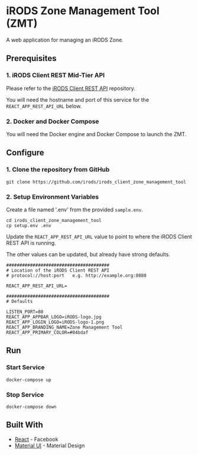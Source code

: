 # iRODS Zone Management Tool (ZMT)

A web application for managing an iRODS Zone.

## Prerequisites

### 1. iRODS Client REST Mid-Tier API

Please refer to the [iRODS Client REST API](https://github.com/irods/irods_client_rest_cpp) repository.

You will need the hostname and port of this service for the `REACT_APP_REST_API_URL` below.

### 2. Docker and Docker Compose

You will need the Docker engine and Docker Compose to launch the ZMT.

## Configure

### 1. Clone the repository from GitHub

```
git clone https://github.com/irods/irods_client_zone_management_tool
```

### 2. Setup Environment Variables

Create a file named '.env' from the provided `sample.env`.

```
cd irods_client_zone_management_tool
cp setup.env .env
```

Update the `REACT_APP_REST_API_URL` value to point to where the iRODS Client REST API is running.

The other values can be updated, but already have strong defaults.

```
#######################################
# Location of the iRODS Client REST API
# protocol://host:port   e.g. http://example.org:8080

REACT_APP_REST_API_URL=

#######################################
# Defaults

LISTEN_PORT=80
REACT_APP_APPBAR_LOGO=iRODS-logo.jpg
REACT_APP_LOGIN_LOGO=iRODS-logo-1.png
REACT_APP_BRANDING_NAME=Zone Management Tool
REACT_APP_PRIMARY_COLOR=#04bdaf
```

## Run

### Start Service

```
docker-compose up
```

### Stop Service

```
docker-compose down
```

## Built With

  - [React](https://reactjs.org/) - Facebook
  - [Material UI](https://material-ui.com/) - Material Design
